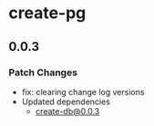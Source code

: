 # create-pg

## 0.0.3

### Patch Changes

- fix: clearing change log versions
- Updated dependencies
  - create-db@0.0.3
